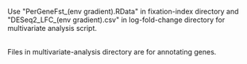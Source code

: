 Use "PerGeneFst_(env gradient).RData" in fixation-index directory and "DESeq2_LFC_(env gradient).csv" in log-fold-change directory for multivariate analysis script.

<br />
Files in multivariate-analysis directory are for annotating genes.
